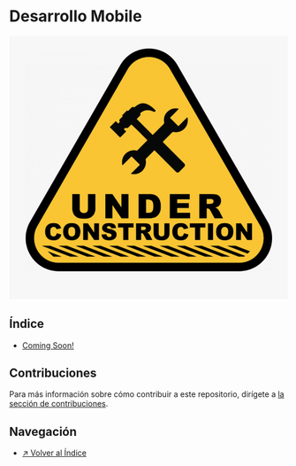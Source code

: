# Desarrollo Mobile

![Sección en construcción](../../images/icon_under-construction.png)

## Índice

- [Coming Soon!]()

## Contribuciones

Para más información sobre cómo contribuir a este repositorio, dirígete a [la sección de contribuciones](../../docs/CONTRIBUITING.md).

## Navegación

- [↗ Volver al Índice](../../README.md)